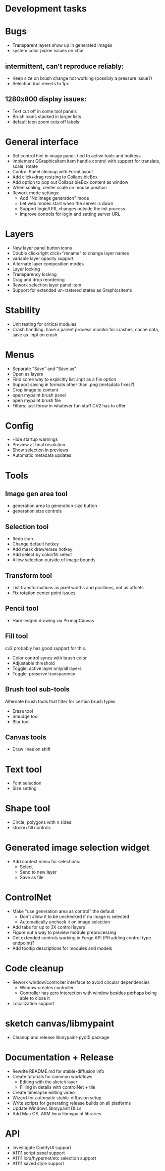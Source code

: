 # Development tasks

# Bugs
- Transparent layers show up in generated images
- system color picker issues on xfce

## intermittent, can't reproduce reliably:
- Keep size on brush change not working (possibly a pressure issue?)
- Selection tool reverts to 1px

## 1280x800 display issues:
- Text cut off in some tool panels
- Brush icons stacked in larger lists
- default icon zoom cuts off labels

# General interface
- Set control hint in image panel, tied to active tools and hotkeys
- Implement QGraphicsItem item handle control with support for translate, scale, rotate
- Control Panel cleanup with FormLayout
- Add click+drag resizing to CollapsibleBox
- Add option to pop out CollapsibleBox content as window
- When scaling, center scale on mouse position
- Rework mode settings:
    * Add "No image generation" mode
    * Let web modes start when the server is down
    * Support login/URL changes outside the init process
    * Improve controls for login and setting server URL

# Layers
- New layer panel button icons
- Double click/right click+"rename" to change layer names
- variable layer opacity support
- Alternate layer composition modes
- Layer locking
- Transparency locking
- Drag and drop reordering
- Rework selection layer panel item
- Support for extended un-rastered states as GraphicsItems

# Stability
- Unit testing for critical modules
- Crash handling: have a parent process monitor for crashes, cache data, save as .inpt on crash

# Menus
- Separate "Save" and "Save as"
- Open as layers
- Find some way to explicitly list .inpt as a file option
- Support saving in formats other than .png (metadata fixes?)
- Crop image to content
- open mypaint brush panel
- open mypaint brush file
- Filters: just throw in whatever fun stuff CV2 has to offer

# Config
- Hide startup warnings
- Preview at final resolution
- Show selection in previews
- Automatic metadata updates

# Tools
## Image gen area tool
- generation area to generation size button
- generation size controls

## Selection tool
- Redo icon
- Change default hotkey
- Add mask draw/erase hotkey
- Add select by color/fill select
- Allow selection outside of image bounds

## Transform tool
- List transformations as pixel widths and positions, not as offsets
- Fix rotation center point issues

## Pencil tool
- Hard-edged drawing via PixmapCanvas
  
## Fill tool
cv2 probably has good support for this.
- Color control syncs with brush color
- Adjustable threshold
- Toggle: active layer only/all layers
- Toggle: preserve transparency
  
## Brush tool sub-tools
Alternate brush tools that filter for certain brush types
- Erase tool
- Smudge tool
- Blur tool

## Canvas tools
- Draw lines on shift

# Text tool
- Font selection
- Size setting

# Shape tool
- Circle, polygons with n sides
- stroke+fill controls

# Generated image selection widget
- Add context menu for selections:
    * Select
    * Send to new layer
    * Save as file

# ControlNet
- Make "use generation area as control" the default
    - Don't allow it to be unchecked if no image is selected
    - Automatically uncheck it on image selection
- Add tabs for up to 3X control layers
- Figure out a way to preview module preprocessing
- Get extended controls working in Forge API (PR adding control type endpoint)?
- Add tooltip descriptions for modules and models

# Code cleanup
- Rework window/controller interface to avoid circular dependencies
    * Window creates controller
    * Controller has zero interaction with window besides perhaps being able to close it
- Localization support

# sketch canvas/libmypaint
- Cleanup and release libmypaint-pyqt5 package

# Documentation + Release
- Rewrite README.md for stable-diffusion info
- Create tutorials for common workflows
    * Editing with the sketch layer
    * Filling in details with controlNet + tile
- Create timelapse editing video
- Wizard for automatic stable-diffusion setup
- Write scripts for generating release builds on all platforms
- Update Windows libmypaint DLLs
- Add Mac OS, ARM linux libmypaint libraries

# API
- Investigate ComfyUI support
- A1111 script panel support
- A1111 lora/hypernet/etc selection support
- A1111 saved style support


